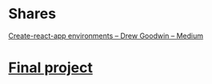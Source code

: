 # Shares

[Create-react-app environments – Drew Goodwin – Medium](https://medium.com/@tacomanator/environments-with-create-react-app-7b645312c09d)

# [Final project](https://github.com/Robertvera/rent-manager)